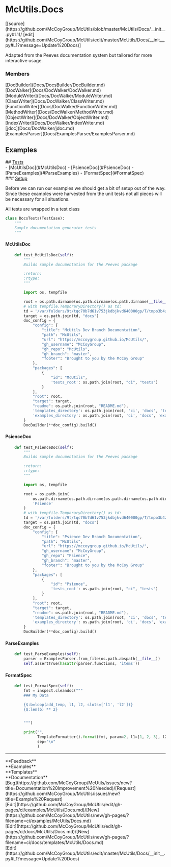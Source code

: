 # <a id="McUtils.Docs">McUtils.Docs</a> 
<div class="docs-source-link" markdown="1">
[[source](https://github.com/McCoyGroup/McUtils/blob/master/McUtils/Docs/__init__.py#L1)/
[edit](https://github.com/McCoyGroup/McUtils/edit/master/McUtils/Docs/__init__.py#L1?message=Update%20Docs)]
</div>
    
Adapted from the Peeves documentation system but tailored for more interactive usage.

### Members
<div class="container alert alert-secondary bg-light">
  <div class="row">
   <div class="col" markdown="1">
[DocBuilder](Docs/DocsBuilder/DocBuilder.md)   
</div>
   <div class="col" markdown="1">
[DocWalker](Docs/DocWalker/DocWalker.md)   
</div>
   <div class="col" markdown="1">
[ModuleWriter](Docs/DocWalker/ModuleWriter.md)   
</div>
</div>
  <div class="row">
   <div class="col" markdown="1">
[ClassWriter](Docs/DocWalker/ClassWriter.md)   
</div>
   <div class="col" markdown="1">
[FunctionWriter](Docs/DocWalker/FunctionWriter.md)   
</div>
   <div class="col" markdown="1">
[MethodWriter](Docs/DocWalker/MethodWriter.md)   
</div>
</div>
  <div class="row">
   <div class="col" markdown="1">
[ObjectWriter](Docs/DocWalker/ObjectWriter.md)   
</div>
   <div class="col" markdown="1">
[IndexWriter](Docs/DocWalker/IndexWriter.md)   
</div>
   <div class="col" markdown="1">
[jdoc](Docs/DocWalker/jdoc.md)   
</div>
</div>
  <div class="row">
   <div class="col" markdown="1">
[ExamplesParser](Docs/ExamplesParser/ExamplesParser.md)   
</div>
   <div class="col" markdown="1">
   
</div>
   <div class="col" markdown="1">
   
</div>
</div>
</div>





## Examples













<div class="collapsible-section">
 <div class="collapsible-section collapsible-section-header" markdown="1">
## <a class="collapse-link" data-toggle="collapse" href="#Tests-c050d5" markdown="1"> Tests</a> <a class="float-right" data-toggle="collapse" href="#Tests-c050d5"><i class="fa fa-chevron-down"></i></a>
 </div>
 <div class="collapsible-section collapsible-section-body collapse show" id="Tests-c050d5" markdown="1">
 - [McUtilsDoc](#McUtilsDoc)
- [PsienceDoc](#PsienceDoc)
- [ParseExamples](#ParseExamples)
- [FormatSpec](#FormatSpec)

<div class="collapsible-section">
 <div class="collapsible-section collapsible-section-header" markdown="1">
### <a class="collapse-link" data-toggle="collapse" href="#Setup-ae8e4f" markdown="1"> Setup</a> <a class="float-right" data-toggle="collapse" href="#Setup-ae8e4f"><i class="fa fa-chevron-down"></i></a>
 </div>
 <div class="collapsible-section collapsible-section-body collapse show" id="Setup-ae8e4f" markdown="1">
 
Before we can run our examples we should get a bit of setup out of the way.
Since these examples were harvested from the unit tests not all pieces
will be necessary for all situations.

All tests are wrapped in a test class
```python
class DocsTests(TestCase):
    """
    Sample documentation generator tests
    """
```

 </div>
</div>

#### <a name="McUtilsDoc">McUtilsDoc</a>
```python
    def test_McUtilsDoc(self):
        """
        Builds sample documentation for the Peeves package

        :return:
        :rtype:
        """

        import os, tempfile

        root = os.path.dirname(os.path.dirname(os.path.dirname(__file__)))
        # with tempfile.TemporaryDirectory() as td:
        td = '/var/folders/9t/tqc70b7d61v753jkdbjkvd640000gp/T/tmpo3b4ztrq/'
        target = os.path.join(td, "docs")
        doc_config = {
            "config": {
                "title": "McUtils Dev Branch Documentation",
                "path": "McUtils",
                "url": "https://mccoygroup.github.io/McUtils/",
                "gh_username": "McCoyGroup",
                "gh_repo": "McUtils",
                "gh_branch": "master",
                "footer": "Brought to you by the McCoy Group"
            },
            "packages": [
                {
                    "id": "McUtils",
                    'tests_root': os.path.join(root, "ci", "tests")
                }
            ],
            "root": root,
            "target": target,
            "readme": os.path.join(root, "README.md"),
            'templates_directory': os.path.join(root, 'ci', 'docs', 'templates'),
            'examples_directory': os.path.join(root, 'ci', 'docs', 'examples')
        }
        DocBuilder(**doc_config).build()
```

#### <a name="PsienceDoc">PsienceDoc</a>
```python
    def test_PsienceDoc(self):
        """
        Builds sample documentation for the Peeves package

        :return:
        :rtype:
        """

        import os, tempfile

        root = os.path.join(
            os.path.dirname(os.path.dirname(os.path.dirname(os.path.dirname(__file__)))),
            'Psience'
        )
        # with tempfile.TemporaryDirectory() as td:
        td = '/var/folders/9t/tqc70b7d61v753jkdbjkvd640000gp/T/tmpo3b4ztrq/'
        target = os.path.join(td, "docs")
        doc_config = {
            "config": {
                "title": "Psience Dev Branch Documentation",
                "path": "McUtils",
                "url": "https://mccoygroup.github.io/McUtils/",
                "gh_username": "McCoyGroup",
                "gh_repo": "Psience",
                "gh_branch": "master",
                "footer": "Brought to you by the McCoy Group"
            },
            "packages": [
                {
                    "id": "Psience",
                    'tests_root': os.path.join(root, "ci", "tests")
                }
            ],
            "root": root,
            "target": target,
            "readme": os.path.join(root, "README.md"),
            'templates_directory': os.path.join(root, 'ci', 'docs', 'templates'),
            'examples_directory': os.path.join(root, 'ci', 'docs', 'examples')
        }
        DocBuilder(**doc_config).build()
```

#### <a name="ParseExamples">ParseExamples</a>
```python
    def test_ParseExamples(self):
        parser = ExamplesParser.from_file(os.path.abspath(__file__))
        self.assertTrue(hasattr(parser.functions, 'items'))
```

#### <a name="FormatSpec">FormatSpec</a>
```python
    def test_FormatSpec(self):
        fmt = inspect.cleandoc("""
        ### My Data

        {$:b=loop(add_temp, l1, l2, slots=['l1', 'l2'])}
        {$:len(b) ** 2}


        """)

        print("",
              TemplateFormatter().format(fmt, param=2, l1=[1, 2, 3], l2=[4, 5, 6], add_temp='{l1} + {l2}', p1=1, p2=0),
              sep="\n"
              )
```

 </div>
</div>






---


<div markdown="1" class="text-secondary">
<div class="container">
  <div class="row">
   <div class="col" markdown="1">
**Feedback**   
</div>
   <div class="col" markdown="1">
**Examples**   
</div>
   <div class="col" markdown="1">
**Templates**   
</div>
   <div class="col" markdown="1">
**Documentation**   
</div>
   <div class="col" markdown="1">
   
</div>
   <div class="col" markdown="1">
   
</div>
   <div class="col" markdown="1">
   
</div>
</div>
  <div class="row">
   <div class="col" markdown="1">
[Bug](https://github.com/McCoyGroup/McUtils/issues/new?title=Documentation%20Improvement%20Needed)/[Request](https://github.com/McCoyGroup/McUtils/issues/new?title=Example%20Request)   
</div>
   <div class="col" markdown="1">
[Edit](https://github.com/McCoyGroup/McUtils/edit/gh-pages/ci/examples/McUtils/Docs.md)/[New](https://github.com/McCoyGroup/McUtils/new/gh-pages/?filename=ci/examples/McUtils/Docs.md)   
</div>
   <div class="col" markdown="1">
[Edit](https://github.com/McCoyGroup/McUtils/edit/gh-pages/ci/docs/McUtils/Docs.md)/[New](https://github.com/McCoyGroup/McUtils/new/gh-pages/?filename=ci/docs/templates/McUtils/Docs.md)   
</div>
   <div class="col" markdown="1">
[Edit](https://github.com/McCoyGroup/McUtils/edit/master/McUtils/Docs/__init__.py#L1?message=Update%20Docs)   
</div>
   <div class="col" markdown="1">
   
</div>
   <div class="col" markdown="1">
   
</div>
   <div class="col" markdown="1">
   
</div>
</div>
</div>
</div>